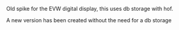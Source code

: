Old spike for the EVW digital display, this uses db storage with hof.

A new version has been created without the need for a db storage
